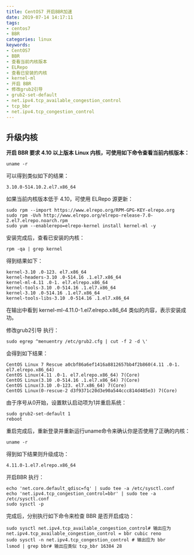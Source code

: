 ```yaml
---
title: CentOS7 开启BBR加速
date: 2019-07-14 14:17:11
tags:
- centos7
- BBR
categories: linux
keywords:
- CentOS7
- BBR
- 查看当前内核版本
- ELRepo
- 查看已安装的内核
- kernel-ml
- 开启 BBR
- 修改grub2引导
- grub2-set-default
- net.ipv4.tcp_available_congestion_control
- tcp_bbr
- net.ipv4.tcp_congestion_control
---
```


## 升级内核

**开启 BBR 要求 4.10 以上版本 Linux 内核，可使用如下命令查看当前内核版本：**

    uname -r

可以得到类似如下的结果：

    3.10.0-514.10.2.el7.x86_64

如果当前内核版本低于 4.10，可使用 ELRepo 源更新：

    sudo rpm --import https://www.elrepo.org/RPM-GPG-KEY-elrepo.org
    sudo rpm -Uvh http://www.elrepo.org/elrepo-release-7.0-2.el7.elrepo.noarch.rpm
    sudo yum --enablerepo=elrepo-kernel install kernel-ml -y

安装完成后，查看已安装的内核：

    rpm -qa | grep kernel

得到结果如下：

    kernel-3.10 .0-123. el7.x86_64
    kernel-headers-3.10 .0-514.16 .1.el7.x86_64
    kernel-ml-4.11 .0-1. el7.elrepo.x86_64
    kernel-tools-3.10 .0-514.16 .1.el7.x86_64
    kernel-3.10 .0-514.16 .1.el7.x86_64
    kernel-tools-libs-3.10 .0-514.16 .1.el7.x86_64

在输出中看到 kernel-ml-4.11.0-1.el7.elrepo.x86_64 类似的内容，表示安装成功。

修改grub2引导
执行：

    sudo egrep ^menuentry /etc/grub2.cfg | cut -f 2 -d \'

会得到如下结果：

    CentOS Linux 7 Rescue a0cbf86a6ef1416a8812657bb4f2b860(4.11 .0-1. el7.elrepo.x86_64)
    CentOS Linux(4.11 .0-1. el7.elrepo.x86_64) 7(Core)
    CentOS Linux(3.10 .0-514.16 .1.el7.x86_64) 7(Core)
    CentOS Linux(3.10 .0-123. el7.x86_64) 7(Core)
    CentOS Linux(0-rescue-2 d3f9371c20d3e90a544ccc814d485e3) 7(Core)

由于序号从0开始，设置默认启动项为1并重启系统：

    sudo grub2-set-default 1
    reboot

重启完成后，重新登录并重新运行uname命令来确认你是否使用了正确的内核：

    uname -r

得到如下结果则升级成功：

    4.11.0-1.el7.elrepo.x86_64
开启BBR
执行：

    echo 'net.core.default_qdisc=fq' | sudo tee -a /etc/sysctl.conf
    echo 'net.ipv4.tcp_congestion_control=bbr' | sudo tee -a /etc/sysctl.conf
    sudo sysctl -p

完成后，分别执行如下命令来检查 BBR 是否开启成功：

    sudo sysctl net.ipv4.tcp_available_congestion_control# 输出应为 net.ipv4.tcp_available_congestion_control = bbr cubic reno
    sudo sysctl -n net.ipv4.tcp_congestion_control # 输出应为 bbr
    lsmod | grep bbr# 输出应类似 tcp_bbr 16384 28

